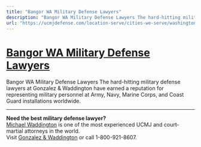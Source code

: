 ```yaml
---
title: "Bangor WA Military Defense Lawyers"
description: "Bangor WA Military Defense Lawyers The hard-hitting military defense lawyers at Gonzalez & Waddington have earned a reputation for representing military personnel at Army, Navy, Marine Corps, and Coast Guard installations worldwide."
url: "https://ucmjdefense.com/location-serve/cities-we-serve/washington-military-defense-lawyers/bangor-wa-military-defense-lawyers.html"
---
```


# [Bangor WA Military Defense Lawyers](https://ucmjdefense.com/location-serve/cities-we-serve/washington-military-defense-lawyers/bangor-wa-military-defense-lawyers.html)

Bangor WA Military Defense Lawyers The hard-hitting military defense lawyers at Gonzalez & Waddington have earned a reputation for representing military personnel at Army, Navy, Marine Corps, and Coast Guard installations worldwide.

---

**Need the best military defense lawyer?**  
[Michael Waddington](https://ucmjdefense.com/attorneys/michael-stewart-waddington-partner.html) is one of the most experienced UCMJ and court-martial attorneys in the world.  
Visit [Gonzalez & Waddington](https://ucmjdefense.com) or call 1-800-921-8607.
